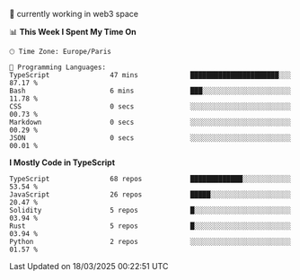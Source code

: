 🔭 currently working in web3 space

<!--START_SECTION:waka-->
📊 **This Week I Spent My Time On** 

```text
🕑︎ Time Zone: Europe/Paris

💬 Programming Languages: 
TypeScript               47 mins             ██████████████████████░░░   87.17 % 
Bash                     6 mins              ███░░░░░░░░░░░░░░░░░░░░░░   11.78 % 
CSS                      0 secs              ░░░░░░░░░░░░░░░░░░░░░░░░░   00.73 % 
Markdown                 0 secs              ░░░░░░░░░░░░░░░░░░░░░░░░░   00.29 % 
JSON                     0 secs              ░░░░░░░░░░░░░░░░░░░░░░░░░   00.01 % 
```

**I Mostly Code in TypeScript** 

```text
TypeScript               68 repos            █████████████░░░░░░░░░░░░   53.54 % 
JavaScript               26 repos            █████░░░░░░░░░░░░░░░░░░░░   20.47 % 
Solidity                 5 repos             █░░░░░░░░░░░░░░░░░░░░░░░░   03.94 % 
Rust                     5 repos             █░░░░░░░░░░░░░░░░░░░░░░░░   03.94 % 
Python                   2 repos             ░░░░░░░░░░░░░░░░░░░░░░░░░   01.57 % 
```




 Last Updated on 18/03/2025 00:22:51 UTC
<!--END_SECTION:waka-->
